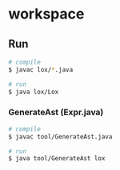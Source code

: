 # workspace

## Run

```sh
# compile
$ javac lox/*.java

# run
$ java lox/Lox
```

### GenerateAst (Expr.java)

```sh
# compile
$ javac tool/GenerateAst.java

# run
$ java tool/GenerateAst lox
```
